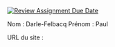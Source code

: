 [![Review Assignment Due Date](https://classroom.github.com/assets/deadline-readme-button-22041afd0340ce965d47ae6ef1cefeee28c7c493a6346c4f15d667ab976d596c.svg)](https://classroom.github.com/a/1p8gJdRK)

Nom : Darle-Felbacq
Prénom : Paul

URL du site : 